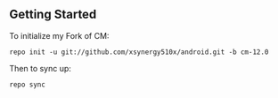 Getting Started
---------------
To initialize my Fork of CM:

    repo init -u git://github.com/xsynergy510x/android.git -b cm-12.0

Then to sync up:

    repo sync
